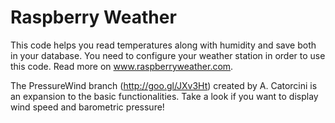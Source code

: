 Raspberry Weather
==============================


This code helps you read temperatures along with humidity and save both in your database. You need to configure your weather station in order to use this code. Read more on www.raspberryweather.com.

The PressureWind branch (http://goo.gl/JXv3Ht) created by A. Catorcini is an expansion to the basic functionalities. Take a look if you want to display wind speed and barometric pressure!
